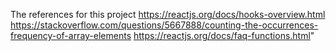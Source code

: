 The references for this project
https://reactjs.org/docs/hooks-overview.html
https://stackoverflow.com/questions/5667888/counting-the-occurrences-frequency-of-array-elements
https://reactjs.org/docs/faq-functions.html"
